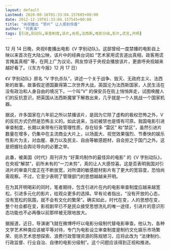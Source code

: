 ```yaml
---
layout: default
Lastmod: 2020-08-16T01:33:04.157605+00:00
date: 2012-12-19T01:33:04.157545+00:00
title: "央视播出 “禁片” 让人感到惊喜"
author: "何勇海"
tags: [引进,别动队,审查制度,该片,央视,法西斯,电影分级,影片,谎言,开明]
---
```


12 月 14 日晚，央视6套播出电影《V 字别动队》。这部曾经一度禁播的电影自上映以来首次在大陆公映，该片中的经典台词如 “艺术家用谎言道出真相，政客用谎言掩盖真相” 等，在网上广为议论。网友惊讶于央视会播放该片，更直呼央视越来越好看了。（《东方今报》12 月 17 日）

《V 字别动队》原名 “V 字仇杀队”，讲述一个关于战争、毁灭、无政府主义、法西斯的故事。故事假定德国赢得第二次世界大战，英国沦为法西斯国家，人民生活在没有政治和人身自由的境况下。一个叫“V” 的保安员在街上悄悄奔走，试图唤醒人们的反抗意识，把英国从法西斯魔掌下解救出来，几乎就是一个人挑战一个国家机器。

据说，许多国家在六年前之所以禁播该片，是因为它除了虚构的极权恐怖之外，V 的反抗方式仍然是恐怖主义的。如此说来，当初被禁也是情有可原。我国电影引进审查制度，长期以来带有行政管理性质，存在较多 “雷区” 和“禁区”，虽然引进片数量在增多，仍集中在主流商业大片上，以场面大、视觉效果强烈、节奏快的娱乐性影片为主，对血腥、暴力以及民主、自由等敏感题材，自会拒之于国门之外。这是把握社会舆论导向的必要之举。

此番，被美国《时代》周刊评为 “好莱坞制作的最怪异的电影” 的《V 字别动队》，在央视“解禁”，前所未有的“一刀未剪”，真的让人大感惊喜。这是否表明我国对引进片的审查尺度正在不断放宽，对所谓的敏感题材影片有了更大的宽容度，恐怕尚需观察。不过，它至少表明了管理部门的思想越越来开明。

在为其开明喝彩的同时，笔者期待，包含引进片在内的电影审查制度应越来越宽松，引进多元化的影片，给观众更多的选择。早有论者指出，“没有开放的心态，没有宽松的氛围，就不会有文化的繁荣”。确实如此，时代在变，人的思想在变，整个社会都在变，影视剧早已不是民众接受思想洗礼的唯一途径，引进片的意识形态功能也不必再像以前那样被无限地放大。

据报道，近日，导演谢飞就在微博呼吁以电影分级制代替电影审查。他认为，各种文学艺术种类应该被平等对待，专门为电影设立审查制度是制约文化娱乐市场繁荣、扼杀艺术思想探索、浪费行政管理资源的陈规陋习，应将此改为 “法律制约、行政监督、行业自治、自律的电影分级制”。这个问题应该得到正视和推进。

